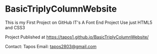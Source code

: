 # BasicTriplyColumnWebsite
This is my First Project on GitHub
IT's A Font End Project
Use just HTML5 and CSS3

Project Published at https://tapos1.github.io/BasicTriplyColumnWebsite/


Contact:
Tapos
Email: tapos2803@gmail.com
